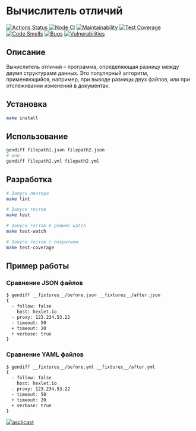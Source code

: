 # Вычислитель отличий

[![Actions Status](https://github.com/asuzdaltcev/frontend-project-46/actions/workflows/hexlet-check.yml/badge.svg)](https://github.com/asuzdaltcev/frontend-project-46/actions)
[![Node CI](https://github.com/asuzdaltcev/frontend-project-46/actions/workflows/tests.yml/badge.svg)](https://github.com/asuzdaltcev/frontend-project-46/actions/workflows/tests.yml)
[![Maintainability](https://sonarcloud.io/api/project_badges/measure?project=asuzdaltcev_frontend-project-46&metric=sqale_rating)](https://sonarcloud.io/summary/new_code?id=asuzdaltcev_frontend-project-46)
[![Test Coverage](https://sonarcloud.io/api/project_badges/measure?project=asuzdaltcev_frontend-project-46&metric=coverage)](https://sonarcloud.io/summary/new_code?id=asuzdaltcev_frontend-project-46)
[![Code Smells](https://sonarcloud.io/api/project_badges/measure?project=asuzdaltcev_frontend-project-46&metric=code_smells)](https://sonarcloud.io/summary/new_code?id=asuzdaltcev_frontend-project-46)
[![Bugs](https://sonarcloud.io/api/project_badges/measure?project=asuzdaltcev_frontend-project-46&metric=bugs)](https://sonarcloud.io/summary/new_code?id=asuzdaltcev_frontend-project-46)
[![Vulnerabilities](https://sonarcloud.io/api/project_badges/measure?project=asuzdaltcev_frontend-project-46&metric=vulnerabilities)](https://sonarcloud.io/summary/new_code?id=asuzdaltcev_frontend-project-46)

## Описание

Вычислитель отличий – программа, определяющая разницу между двумя структурами данных. Это популярный алгоритм, применяющийся, например, при выводе разницы двух файлов, или при отслеживании изменений в документах.

## Установка

```bash
make install
```

## Использование

```bash
gendiff filepath1.json filepath2.json
# или
gendiff filepath1.yml filepath2.yml
```

## Разработка

```bash
# Запуск линтера
make lint

# Запуск тестов
make test

# Запуск тестов в режиме watch
make test-watch

# Запуск тестов с покрытием
make test-coverage
```

## Пример работы

### Сравнение JSON файлов

```bash
$ gendiff __fixtures__/before.json __fixtures__/after.json
{
  - follow: false
    host: hexlet.io
  - proxy: 123.234.53.22
  - timeout: 50
  + timeout: 20
  + verbose: true
}
```

### Сравнение YAML файлов

```bash
$ gendiff __fixtures__/before.yml __fixtures__/after.yml
{
  - follow: false
    host: hexlet.io
  - proxy: 123.234.53.22
  - timeout: 50
  + timeout: 20
  + verbose: true
}
```

[![asciicast](https://asciinema.org/a/GPUx8u8X5CkcZev2MCddWJPW3.svg)](https://asciinema.org/a/GPUx8u8X5CkcZev2MCddWJPW3)